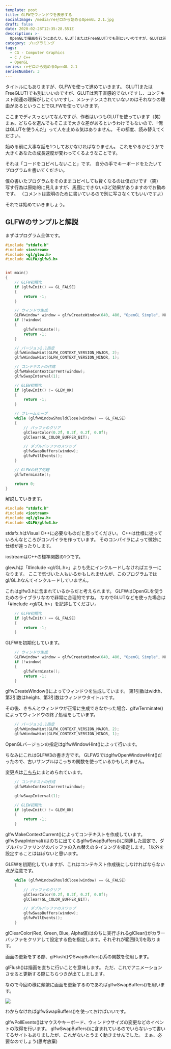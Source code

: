 ```yaml
---
template: post
title: GLFWでウィンドウを表示する
socialImage: /media/reゼロから始めるOpenGL 2.1.jpg
draft: false
date: 2020-02-28T12:35:28.551Z
description: >-
  OpenGLで描画を行うにあたり、GLUT(またはFreeGLUT)でも別にいいのですが、GLUTは若干直感的でないですし、コンテキスト関連の理解がしにくいですし、メンテナンスされていないのはそれなりの理由があるということでGLFWを使っていきます。GLFWのほうがメンテナンスもされていて高機能です。
category: プログラミング
tags:
  - CG - Computer Graphics
  - C / C++
  - OpenGL
series: reゼロから始めるOpenGL 2.1
seriesNumber: 3
---
```

タイトルにもありますが、GLFWを使って進めていきます。 GLUT(またはFreeGLUT)でも別にいいのですが、GLUTは若干直感的でないですし、コンテキスト関連の理解がしにくいですし、メンテナンスされていないのはそれなりの理由があるということでGLFWを使っていきます。

ここまでディスっといてなんですが、作者はいつもGLUTを使っています（笑） まぁ、どちらを選んでもそこまで大きな差があるというわけでもないので、「俺はGLUTを使うんだ」って人を止める気はありません。 その都度、読み替えてください。

始める前に大事な話を1つしておかなければなりません。 これをやるかどうかで大きくあなたの成長速度が変わってくるようなことです。

それは「コードをコピペしないこと」です。 自分の手でキーボードをたたいてプログラムを書いてください。

僕の書いたプログラムをそのままコピペしても賢くなるのは僕だけです（笑） 写す行為は原始的に見えますが、馬鹿にできないほど効果がありますのでお勧めです。 （コメントは説明のために書いているので別に写さなくてもいいですよ）

それでは始めていきましょう。

## GLFWのサンプルと解説

まずはプログラム全体です。

```cpp
#include "stdafx.h"
#include <iostream>
#include <gl/glew.h>
#include <GLFW/glfw3.h>


int main()
{
    // GLFW初期化
    if (glfwInit() == GL_FALSE) 
    {
        return -1;
    }

    // ウィンドウ生成
    GLFWwindow* window = glfwCreateWindow(640, 480, "OpenGL Simple", NULL, NULL);
    if (!window)
    {
        glfwTerminate();
        return -1;
    }

    // バージョン2.1指定
    glfwWindowHint(GLFW_CONTEXT_VERSION_MAJOR, 2);
    glfwWindowHint(GLFW_CONTEXT_VERSION_MINOR, 1);

    // コンテキストの作成
    glfwMakeContextCurrent(window);
    glfwSwapInterval(1);

    // GLEW初期化
    if (glewInit() != GLEW_OK) 
    {
        return -1;
    }

    // フレームループ
    while (glfwWindowShouldClose(window) == GL_FALSE) 
    {
        // バッファのクリア
        glClearColor(0.2f, 0.2f, 0.2f, 0.0f);
        glClear(GL_COLOR_BUFFER_BIT);

        // ダブルバッファのスワップ
        glfwSwapBuffers(window);
        glfwPollEvents();
    }

    // GLFWの終了処理
    glfwTerminate();

    return 0;
}
```

解説していきます。

```cpp
#include "stdafx.h"
#include <iostream>
#include <gl/glew.h>
#include <GLFW/glfw3.h>
```

stdafx.hはVisual C++に必要なものだと思ってください。 C++は仕様に従っていろんなところがコンパイラを作っています。 そのコンパイラによって微妙に仕様が違ったりします。

iostreamはC++の標準関数の1つです。

glew.hは「#include <gl/GL.h>」よりも先にインクルードしなければエラーになります。 ここで気づいた人もいるかもしれませんが、このプログラムではgl/GL.hなんてインクルードしていません。

これはglfw3.hに含まれているからだと考えられます。 GLFWはOpenGLを使うためのライブラリなので非常に合理的ですね。 なのでGLUTなどを使った場合は「#include <gl/GL.h>」を記述してください。

```cpp
    // GLFW初期化
    if (glfwInit() == GL_FALSE) 
    {
        return -1;
    }
```

GLFWを初期化しています。

```cpp
    // ウィンドウ生成
    GLFWwindow* window = glfwCreateWindow(640, 480, "OpenGL Simple", NULL, NULL);
    if (!window)
    {
        glfwTerminate();
        return -1;
    }
```

glfwCreateWindow()によってウィンドウを生成しています。 第1引数はwidth、第2引数はheight、第3引数はウィンドウタイトルです。

その後、きちんとウィンドウが正常に生成できなかった場合、glfwTerminate()によってウィンドウの終了処理をしています。

```cpp
    // バージョン2.1指定
    glfwWindowHint(GLFW_CONTEXT_VERSION_MAJOR, 2);
    glfwWindowHint(GLFW_CONTEXT_VERSION_MINOR, 1);
```

OpenGLバージョンの指定はglfwWindowHint()によって行います。

ちなみにこれはGLFW3の書き方です。 GLFW2ではglfwOpenWindowHint()だったので、古いサンプルはこっちの関数を使っているかもしれません。

変更点は[こちら](http://www.glfw.org/docs/3.0/moving.html)にまとめられています。

```cpp
    // コンテキストの作成
    glfwMakeContextCurrent(window);

    glfwSwapInterval(1);

    // GLEW初期化
    if (glewInit() != GLEW_OK) 
    {
        return -1;
    }
```

glfwMakeContextCurrent()によってコンテキストを作成しています。 glfwSwapInterval()はのちに出てくるglfwSwapBuffers()に関連した設定で、ダブルバッファリングのバッファの入れ替えのタイミングを指定します。 1以外を設定することはほぼないと思います。

GLEWを初期化していますが、これはコンテキスト作成後にしなければならない点が注意です。

```cpp
    while (glfwWindowShouldClose(window) == GL_FALSE) 
    {
        // バッファのクリア
        glClearColor(0.2f, 0.2f, 0.2f, 0.0f);
        glClear(GL_COLOR_BUFFER_BIT);

        // ダブルバッファのスワップ
        glfwSwapBuffers(window);
        glfwPollEvents();
    }
```

glClearColor(Red, Green, Blue, Alpha値)はのちに実行されるglClear()がカラーバッファをクリアして設定する色を指定します。それぞれが範囲\[0,1]を取ります。

画面の更新をする際、glFlush()やSwapBuffers()系の関数を使用します。

glFlush()は描画を直ちに行いことを意味します。 ただ、これでアニメーションさせると更新する際にちらつきが出てしまします。

なので今回の様に頻繁に画面を更新するのであればglfwSwapBuffers()を用います。

![](/media/SwapBuffer.png)

わからなければglfwSwapBuffers()を使っておけばいいです。

glfwPollEvents()はマウスやキーボード、ウィンドウサイズの変更などのイベントの取得を行います。 glfwSwapBuffers()に含まれているのでいらないって書いてるサイトもありましたが、これがないとうまく動きませんでした。 まぁ、必要なのでしょう(思考放棄)
